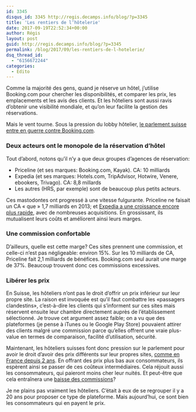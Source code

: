 ```yaml
---
id: 3345
disqus_id: 3345 http://regis.decamps.info/blog/?p=3345
title: 'Les rentiers de l’hôtelerie'
date: 2017-09-19T22:52:34+00:00
author: Régis
layout: post
guid: http://regis.decamps.info/blog/?p=3345
permalink: /blog/2017/09/les-rentiers-de-l-hotelerie/
dsq_thread_id:
  - "6156672244"
categories:
  - Edito
---
```

Comme la majorité des gens, quand je réserve un hôtel, j’utilise Booking.com pour chercher les disponibilités, et comparer les prix, les emplacements et les avis des clients. Et les hôteliers sont aussi ravis d’obtenir une visibilité mondiale, et qu’on leur facilite la gestion des réservations. 

Mais le vent tourne. Sous la pression du lobby hôtelier, <a href="https://www.letemps.ch/suisse/2017/09/18/guerre-bookingcom-aura-bien-lieu" target="_blank">le parlement suisse entre en guerre contre Booking.com</a>.
  
<!--more-->

### Deux acteurs ont le monopole de la réservation d’hôtel

Tout d’abord, notons qu’il n’y a que deux groupes d’agences de réservation:

  * Priceline (et ses marques: Booking.com, Kayak). CA: 10 milliards
  * Expedia (et ses marques: Hotels.com, TripAdvisor, Hotwire, Venere, ebookers, Trivago). CA: 8,8 millards
  * Les autres (HRS, par exemple) sont de beaucoup plus petits acteurs.

Ces mastodontes ont progressé à une vitesse fulgurante. Priceline ne faisait un CA « que » 1,7 milliards en 2013; et <a href="https://www.tendancehotellerie.fr/articles-breves/marketing-distribution/7056-article/resultats-3eme-trimestre-2016-tierce-priceline-expedia-tripadvisor-largement-et-a-nouveau-emporte-par-expedia-avec-2-fois-plus-de-croissance-que-priceline" target="_blank">Expedia a une croissance encore plus rapide</a>, avec de nombreuses acquisitions. En grossissant, ils mutualisent leurs coûts et améliorent ainsi leurs marges.

### Une commission confortable

D’ailleurs, quelle est cette marge? Ces sites prennent une commission, et celle-ci n’est pas négligeable: environ 15%. Sur les 10 milliards de CA, Priceline fait 2,1 milliards de bénéfices. Booking.com seul aurait une marge de 37%. Beaucoup trouvent donc ces commissions excessives.

### Libérer les prix

En Suisse, les hôteliers n’ont pas le droit d’offrir un prix inférieur sur leur propre site. La raison est invoquée est qu’il faut combattre les «passagers clandestins», c’est-à-dire les clients qui s’informent sur ces sites mais réservent ensuite leur chambre directement auprès de l’établissement sélectionné. Je trouve cet argument assez faible; on a vu que des plateformes (je pense à iTunes ou le Google Play Store) pouvaient attirer des clients malgré une commission parce qu’elles offrent une vraie plus-value en termes de comparaison, facilité d’utilisation, sécurité.

Maintenant, les hôteliers suisses font donc pression sur le parlement pour avoir le droit d’avoir des prix différents sur leur propres sites, <a href="http://www.lejdd.fr/Economie/Priceline-Expedia-TripAdvisor-attaques-par-Google-et-Amazon-745893" target="_blank">comme en France depuis 2 ans</a>. En offrant des prix plus bas aux consommateurs, ils espèrent ainsi se passer de ces coûteux intermédiaires. Cela réjouit aussi les consommateurs, qui paieront moins cher leur nuités. Et peut-être que cela entraînera une <a href="https://www.letemps.ch/opinions/2017/09/14/oui-une-saine-concurrence-hotels-suisse" target="_blank">baisse des commissions</a>?

Je ne plains pas vraiment les hôteliers. C’était à eux de se regrouper il y a 20 ans pour proposer ce type de plateforme. Mais aujourd’hui, ce sont bien les consommateurs qui en payent le prix.
